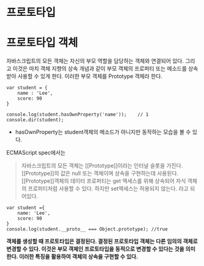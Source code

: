 # 프로토타입

# 프로토타입 객체
자바스크립트의 모든 객체는 자신의 부모 역할을 담당하는 객체와 연결되어 있다. 그리고 이것은 마치 객체 지향의 상속 개념과 같이 부모 객체의 프로퍼티 또는 메소드를 상속받아 사용할 수 있게 한다. 이러한 부모 객체를 Prototype 객체라 한다.

```
var student = {
    name : 'Lee',
    score: 90
}

console.log(student.hasOwnProperty('name'));    // 1
console.dir(student);
```
- hasOwnProperty는 student객체의 메소드가 아니지만 동작하는 모습을 볼 수 있다.

ECMAScript spec에서는 
> 자바스크립트의 모든 객체는 [[Prototype]]이라는 인터널 슬롯을 가진다. [[Prototype]]의 값은 null 또는 객체이며 상속을 구현하는데 사용된다. [[Prototype]]객체의 데이터 프로퍼티는 get 액세스를 위해 상속되어 자식 객체의 프로퍼티처럼 사용할 수 있다. 하지만 set액세스는 허용되지 않는다.
라고 되어있다.
```
var student ={
    name: 'Lee',
    score: 90
}
console.log(student.__proto__ === Object.prototype); //true
```
<b>객체를 생성할 때 프로토타입은 결정된다. 결정된 프로토타입 객체는 다른 임의의 객체로 변경할 수 있다. 이것은 부모 객체인 프로토타입을 동적으로 변경할 수 있다는 것을 의미한다. 이러한 특징을 활용하여 객체의 상속을 구현할 수 있다.</b>

